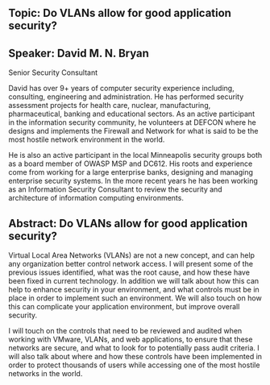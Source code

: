 ## Topic: Do VLANs allow for good application security?

## Speaker: David M. N. Bryan

Senior Security Consultant

David has over 9+ years of computer security experience including,
consulting, engineering and administration. He has performed security
assessment projects for health care, nuclear, manufacturing,
pharmaceutical, banking and educational sectors. As an active
participant in the information security community, he volunteers at
DEFCON where he designs and implements the Firewall and Network for what
is said to be the most hostile network environment in the world.

He is also an active participant in the local Minneapolis security
groups both as a board member of OWASP MSP and DC612. His roots and
experience come from working for a large enterprise banks, designing and
managing enterprise security systems. In the more recent years he has
been working as an Information Security Consultant to review the
security and architecture of information computing environments.

## Abstract: Do VLANs allow for good application security?

Virtual Local Area Networks (VLANs) are not a new concept, and can help
any organization better control network access. I will present some of
the previous issues identified, what was the root cause, and how these
have been fixed in current technology. In addition we will talk about
how this can help to enhance security in your environment, and what
controls must be in place in order to implement such an environment. We
will also touch on how this can complicate your application environment,
but improve overall security.

I will touch on the controls that need to be reviewed and audited when
working with VMware, VLANs, and web applications, to ensure that these
networks are secure, and what to look for to potentially pass audit
criteria. I will also talk about where and how these controls have been
implemented in order to protect thousands of users while accessing one
of the most hostile networks in the world.